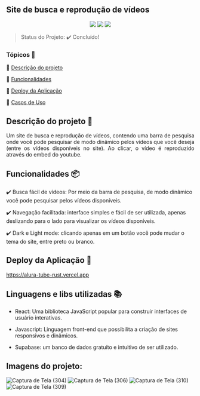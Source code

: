 ## Site de busca e reprodução de vídeos

<p align="center">
  <img src="https://img.shields.io/static/v1?label=react&message=framework&color=blue&style=for-the-badge&logo=REACT"/>
  <img src="https://img.shields.io/static/v1?label=supabase&message=BancoDeDados&color=blue&style=for-the-badge&logo=supabase"/>
  <img src="http://img.shields.io/static/v1?label=javascript&message=linguagem&color=red&style=for-the-badge&logo=JS"/>
</p>

> Status do Projeto: :heavy_check_mark: Concluído!

### Tópicos 🔹

:small_blue_diamond: [Descrição do projeto](#descrição-do-projeto)

:small_blue_diamond: [Funcionalidades](#funcionalidades)

:small_blue_diamond: [Deploy da Aplicação](#deploy-da-aplicação-dash)

:small_blue_diamond: [Casos de Uso](#casos-de-uso-warning)

## Descrição do projeto 📝

<p align="justify">
Um site de busca e reprodução de vídeos, contendo uma barra de pesquisa onde você pode pesquisar de modo dinâmico pelos vídeos que você deseja (entre os vídeos disponíveis no site). Ao clicar, o vídeo é reproduzido através do embed do youtube.
</p>

## Funcionalidades 📦

:heavy_check_mark: Busca fácil de vídeos: Por meio da barra de pesquisa, de modo dinâmico você pode pesquisar pelos vídeos disponíveis. 

:heavy_check_mark: Navegação facilitada: interface simples e fácil de ser utilizada, apenas deslizando para o lado para visualizar os vídeos disponíveis.

:heavy_check_mark: Dark e Light mode: clicando apenas em um botão você pode mudar o tema do site, entre preto ou branco.

## Deploy da Aplicação :dash:

https://alura-tube-rust.vercel.app

## Linguagens e libs utilizadas :books:

- React: Uma biblioteca JavaScript popular para construir interfaces de usuário interativas.

- Javascript: Linguagem front-end que possibilita a criação de sites responsivos e dinâmicos.

- Supabase: um banco de dados gratuíto e intuitivo de ser utilizado.

## Imagens do projeto:

![Captura de Tela (304)](https://github.com/LeonardoAlves04/fsw-trips/assets/69488943/6a586bba-62f7-497a-bb5f-593b529c4f5a)
![Captura de Tela (306)](https://github.com/LeonardoAlves04/fsw-trips/assets/69488943/9e5176d7-3599-4f55-a9b3-66a9cb840aca)
![Captura de Tela (310)](https://github.com/LeonardoAlves04/fsw-trips/assets/69488943/785083df-be2b-4c56-943c-61739a710127)
![Captura de Tela (309)](https://github.com/LeonardoAlves04/fsw-trips/assets/69488943/30b1aac1-5883-4dd4-9e9a-cba3efd37df9)
